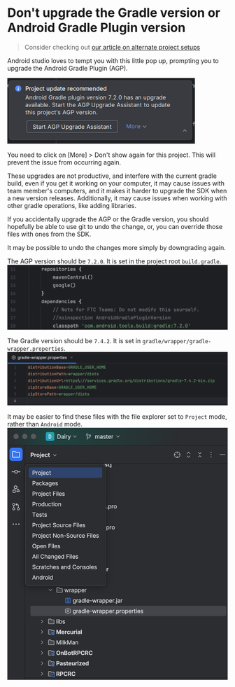 # Don't upgrade the Gradle version or Android Gradle Plugin version

> Consider checking out [our article on alternate project
> setups](../project_templates/project_templates.md)

Android studio loves to tempt you with this little pop up, prompting you to
upgrade the Android Gradle Plugin (AGP).

![Android Studio upgrade AGP message](./upgrade_agp_message.png)

You need to click on [More] > Don't show again for this project. This will
prevent the issue from occurring again.

These upgrades are not productive, and interfere with the current gradle build,
even if you get it working on your computer, it may cause issues with team
member's computers, and it makes it harder to upgrade the SDK when a new version
releases. Additionally, it may cause issues when working with other gradle
operations, like adding libraries.

If you accidentally upgrade the AGP or the Gradle version, you should hopefully
be able to use git to undo the change, or, you can override those files with
ones from the SDK.

It may be possible to undo the changes more simply by downgrading again.

The AGP version should be `7.2.0`. It is set in the project root `build.gradle`.
![AGP version](./agp_version.png)

The Gradle version should be `7.4.2`. It is set in `gradle/wrapper/gradle-wrapper.properties`.
![Gradle version](./gradle_wrapper_version.png)

It may be easier to find these files with the file explorer set to `Project`
mode, rather than `Android` mode.
![AS file explorer modes](./as_file_explorer_modes.png)
